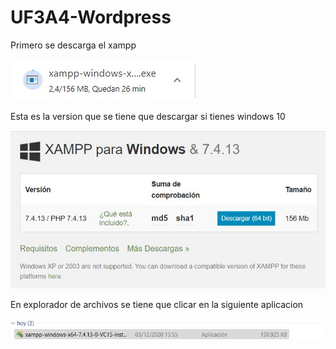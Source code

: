 # UF3A4-Wordpress
Primero se descarga el xampp

![Aquí la descripción de la imagen por si no carga](https://github.com/arnaualbert/UF3A4-Wordpress/blob/main/xampp.jpg)

Esta es la version que se tiene que descargar si tienes windows 10

![Aquí la descripción de la imagen por si no carga](https://github.com/arnaualbert/UF3A4-Wordpress/blob/main/xampp%202.jpg)

En explorador de archivos se tiene que clicar en la siguiente aplicacion

![Aquí la descripción de la imagen por si no carga](https://github.com/arnaualbert/UF3A4-Wordpress/blob/main/xampp%203.jpg)

